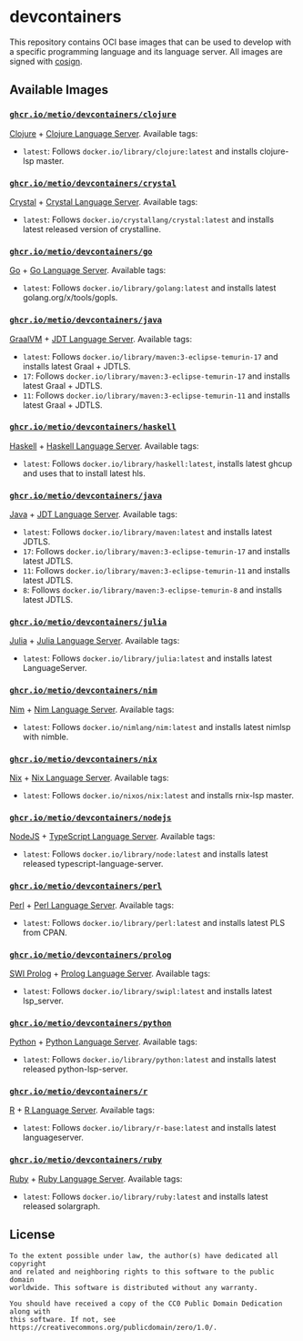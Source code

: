 # devcontainers

This repository contains OCI base images that can be used to develop with a specific programming language and its
language server. All images are signed with [cosign](https://github.com/sigstore/cosign).

## Available Images

### [`ghcr.io/metio/devcontainers/clojure`](https://github.com/orgs/metio/packages/container/package/devcontainers%2Fclojure)

[Clojure](https://clojure.org/) + [Clojure Language Server](https://github.com/clojure-lsp/clojure-lsp). Available tags:

- `latest`: Follows `docker.io/library/clojure:latest` and installs clojure-lsp master.

### [`ghcr.io/metio/devcontainers/crystal`](https://github.com/orgs/metio/packages/container/package/devcontainers%2Fcrystal)

[Crystal](https://crystal-lang.org/) + [Crystal Language Server](https://github.com/elbywan/crystalline). Available tags:

- `latest`: Follows `docker.io/crystallang/crystal:latest` and installs latest released version of crystalline.

### [`ghcr.io/metio/devcontainers/go`](https://github.com/orgs/metio/packages/container/package/devcontainers%2Fgo)

[Go](https://golang.org/) + [Go Language Server](https://github.com/golang/tools/tree/master/gopls). Available tags:

- `latest`: Follows `docker.io/library/golang:latest` and installs latest golang.org/x/tools/gopls.

### [`ghcr.io/metio/devcontainers/java`](https://github.com/orgs/metio/packages/container/package/devcontainers%2Fjava)

[GraalVM](https://www.graalvm.org/) + [JDT Language Server](https://github.com/eclipse/eclipse.jdt.ls). Available tags:

- `latest`: Follows `docker.io/library/maven:3-eclipse-temurin-17` and installs latest Graal + JDTLS.
- `17`: Follows `docker.io/library/maven:3-eclipse-temurin-17` and installs latest Graal + JDTLS.
- `11`: Follows `docker.io/library/maven:3-eclipse-temurin-11` and installs latest Graal + JDTLS.

### [`ghcr.io/metio/devcontainers/haskell`](https://github.com/orgs/metio/packages/container/package/devcontainers%2Fhaskell)

[Haskell](https://www.haskell.org/) + [Haskell Language Server](https://github.com/haskell/haskell-language-server). Available tags:

- `latest`: Follows `docker.io/library/haskell:latest`, installs latest ghcup and uses that to install latest hls.

### [`ghcr.io/metio/devcontainers/java`](https://github.com/orgs/metio/packages/container/package/devcontainers%2Fjava)

[Java](https://www.java.com/) + [JDT Language Server](https://github.com/eclipse/eclipse.jdt.ls). Available tags:

- `latest`: Follows `docker.io/library/maven:latest` and installs latest JDTLS.
- `17`: Follows `docker.io/library/maven:3-eclipse-temurin-17` and installs latest JDTLS.
- `11`: Follows `docker.io/library/maven:3-eclipse-temurin-11` and installs latest JDTLS.
- `8`: Follows `docker.io/library/maven:3-eclipse-temurin-8` and installs latest JDTLS.

### [`ghcr.io/metio/devcontainers/julia`](https://github.com/orgs/metio/packages/container/package/devcontainers%2Fjulia)

[Julia](https://julialang.org/) + [Julia Language Server](https://github.com/julia-vscode/LanguageServer.jl). Available tags:

- `latest`: Follows `docker.io/library/julia:latest` and installs latest LanguageServer.

### [`ghcr.io/metio/devcontainers/nim`](https://github.com/orgs/metio/packages/container/package/devcontainers%2Fnim)

[Nim](https://nim-lang.org/) + [Nim Language Server](https://github.com/PMunch/nimlsp). Available tags:

- `latest`: Follows `docker.io/nimlang/nim:latest` and installs latest nimlsp with nimble.

### [`ghcr.io/metio/devcontainers/nix`](https://github.com/orgs/metio/packages/container/package/devcontainers%2Fnix)

[Nix](https://nixos.org/) + [Nix Language Server](https://github.com/nix-community/rnix-lsp). Available tags:

- `latest`: Follows `docker.io/nixos/nix:latest` and installs rnix-lsp master.

### [`ghcr.io/metio/devcontainers/nodejs`](https://github.com/orgs/metio/packages/container/package/devcontainers%2Fnodejs)

[NodeJS](https://nodejs.org/) + [TypeScript Language Server](https://github.com/typescript-language-server/typescript-language-server). Available tags:

- `latest`: Follows `docker.io/library/node:latest` and installs latest released typescript-language-server.

### [`ghcr.io/metio/devcontainers/perl`](https://github.com/orgs/metio/packages/container/package/devcontainers%2Fperl)

[Perl](https://www.perl.org/) + [Perl Language Server](https://github.com/FractalBoy/perl-language-server). Available tags:

- `latest`: Follows `docker.io/library/perl:latest` and installs latest PLS from CPAN.

### [`ghcr.io/metio/devcontainers/prolog`](https://github.com/orgs/metio/packages/container/package/devcontainers%2Fprolog)

[SWI Prolog](https://www.swi-prolog.org/) + [Prolog Language Server](https://github.com/jamesnvc/lsp_server). Available tags:

- `latest`: Follows `docker.io/library/swipl:latest` and installs latest lsp_server.

### [`ghcr.io/metio/devcontainers/python`](https://github.com/orgs/metio/packages/container/package/devcontainers%2Fpython)

[Python](https://www.python.org/) + [Python Language Server](https://github.com/python-lsp/python-lsp-server). Available tags:

- `latest`: Follows `docker.io/library/python:latest` and installs latest released python-lsp-server.

### [`ghcr.io/metio/devcontainers/r`](https://github.com/orgs/metio/packages/container/package/devcontainers%2Fr)

[R](https://www.r-project.org/) + [R Language Server](https://github.com/REditorSupport/languageserver). Available tags:

- `latest`: Follows `docker.io/library/r-base:latest` and installs latest languageserver.

### [`ghcr.io/metio/devcontainers/ruby`](https://github.com/orgs/metio/packages/container/package/devcontainers%2Fruby)

[Ruby](https://www.ruby-lang.org/) + [Ruby Language Server](https://github.com/castwide/solargraph). Available tags:

- `latest`: Follows `docker.io/library/ruby:latest` and installs latest released solargraph.

## License

```
To the extent possible under law, the author(s) have dedicated all copyright
and related and neighboring rights to this software to the public domain
worldwide. This software is distributed without any warranty.

You should have received a copy of the CC0 Public Domain Dedication along with
this software. If not, see https://creativecommons.org/publicdomain/zero/1.0/.
```

